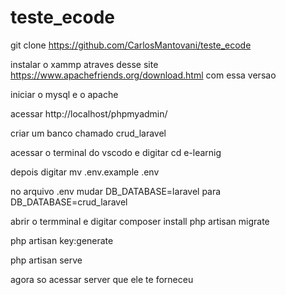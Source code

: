 # teste_ecode

git clone https://github.com/CarlosMantovani/teste_ecode

instalar o xammp atraves desse site https://www.apachefriends.org/download.html com essa versao

iniciar o mysql e o apache

acessar http://localhost/phpmyadmin/

criar um banco chamado crud_laravel

acessar o terminal do vscodo e digitar cd e-learnig

depois digitar mv .env.example .env

no arquivo .env mudar DB_DATABASE=laravel para DB_DATABASE=crud_laravel

abrir o termminal e digitar composer install
php artisan migrate

php artisan key:generate

php artisan serve

agora so acessar server que ele te forneceu 

